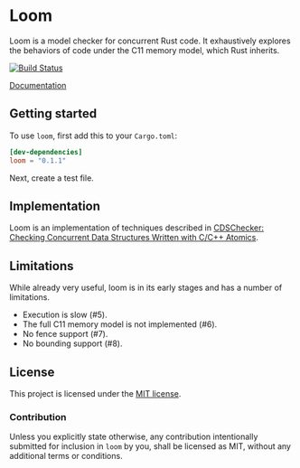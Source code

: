 # Loom

Loom is a model checker for concurrent Rust code. It exhaustively explores the
behaviors of code under the C11 memory model, which Rust inherits.

[![Build Status](https://travis-ci.com/carllerche/loom.svg?branch=master)](https://travis-ci.com/carllerche/loom)

[Documentation](https://docs.rs/loom/0.1.1/loom)

## Getting started

To use `loom`, first add this to your `Cargo.toml`:

```toml
[dev-dependencies]
loom = "0.1.1"
```

Next, create a test file.

## Implementation

Loom is an implementation of techniques described in [CDSChecker: Checking
Concurrent Data Structures Written with C/C++ Atomics][cdschecker].

[cdschecker]: http://demsky.eecs.uci.edu/publications/c11modelcheck.pdf


## Limitations

While already very useful, loom is in its early stages and has a number of
limitations.

* Execution is slow (#5).
* The full C11 memory model is not implemented (#6).
* No fence support (#7).
* No bounding support (#8).

## License

This project is licensed under the [MIT license](LICENSE).

### Contribution

Unless you explicitly state otherwise, any contribution intentionally submitted
for inclusion in `loom` by you, shall be licensed as MIT, without any additional
terms or conditions.
